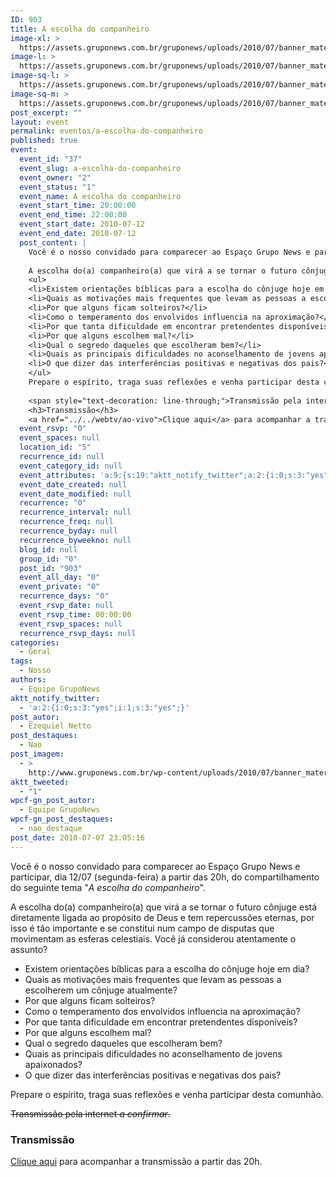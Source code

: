 ```yaml
---
ID: 903
title: A escolha do companheiro
image-xl: >
  https://assets.gruponews.com.br/gruponews/uploads/2010/07/banner_materia-escolha.jpg
image-l: >
  https://assets.gruponews.com.br/gruponews/uploads/2010/07/banner_materia-escolha.jpg
image-sq-l: >
  https://assets.gruponews.com.br/gruponews/uploads/2010/07/banner_materia-escolha.jpg
image-sq-m: >
  https://assets.gruponews.com.br/gruponews/uploads/2010/07/banner_materia-escolha-720x307.jpg
post_excerpt: ""
layout: event
permalink: eventos/a-escolha-do-companheiro
published: true
event:
  event_id: "37"
  event_slug: a-escolha-do-companheiro
  event_owner: "2"
  event_status: "1"
  event_name: A escolha do companheiro
  event_start_time: 20:00:00
  event_end_time: 22:00:00
  event_start_date: 2010-07-12
  event_end_date: 2010-07-12
  post_content: |
    Você é o nosso convidado para comparecer ao Espaço Grupo News e participar, dia 12/07 (segunda-feira) a partir das 20h, do compartilhamento do seguinte tema "<em>A escolha do companheiro</em>".
    
    A escolha do(a) companheiro(a) que virá a se tornar o futuro cônjuge está diretamente ligada ao propósito de Deus e tem repercussões eternas, por isso é tão importante e se constitui num campo de disputas que movimentam as esferas celestiais. Você já considerou atentamente o assunto?
    <ul>
    <li>Existem orientações bíblicas para a escolha do cônjuge hoje em dia?</li>
    <li>Quais as motivações mais frequentes que levam as pessoas a escolherem um cônjuge atualmente?</li>
    <li>Por que alguns ficam solteiros?</li>
    <li>Como o temperamento dos envolvidos influencia na aproximação?</li>
    <li>Por que tanta dificuldade em encontrar pretendentes disponíveis?</li>
    <li>Por que alguns escolhem mal?</li>
    <li>Qual o segredo daqueles que escolheram bem?</li>
    <li>Quais as principais dificuldades no aconselhamento de jovens apaixonados?</li>
    <li>O que dizer das interferências positivas e negativas dos pais?</li>
    </ul>
    Prepare o espírito, traga suas reflexões e venha participar desta comunhão.
    
    <span style="text-decoration: line-through;">Transmissão pela internet <em>a confirmar</em>.</span>
    <h3>Transmissão</h3>
    <a href="../../webtv/ao-vivo">Clique aqui</a> para acompanhar a transmissão a partir das 20h.
  event_rsvp: "0"
  event_spaces: null
  location_id: "5"
  recurrence_id: null
  event_category_id: null
  event_attributes: 'a:9:{s:19:"aktt_notify_twitter";a:2:{i:0;s:3:"yes";i:1;s:3:"yes";}s:10:"post_autor";s:14:"Ezequiel Netto";s:14:"post_destaques";s:3:"Nao";s:11:"post_imagem";s:86:"http://www.gruponews.com.br/wp-content/uploads/2010/07/banner_materia-escolha.jpg";s:12:"aktt_tweeted";s:1:"1";s:19:"wpcf-invalid-fields";s:2042:"a:3:{s:63:"wpcf-textfield-gn_post_autor-ea475649f00fe3d1736efe05689b201b-1";a:10:{s:5:"#type";s:9:"textfield";s:3:"#id";s:63:"wpcf-textfield-gn_post_autor-ea475649f00fe3d1736efe05689b201b-1";s:6:"#title";s:13:"Nome do Autor";s:12:"#description";s:0:"";s:5:"#name";s:19:"wpcf[gn_post_autor]";s:6:"#value";s:16:"Equipe GrupoNews";s:7:"wpcf-id";s:13:"gn_post_autor";s:9:"wpcf-slug";s:13:"gn_post_autor";s:9:"wpcf-type";s:9:"textfield";s:9:"#validate";a:1:{s:8:"required";a:3:{s:6:"active";s:1:"1";s:5:"value";s:4:"true";s:7:"message";s:23:"Coloque o nome do autor";}}}s:72:"wpcf-textfield-gn_post_imagem_credito-f31583e393e85b17edba194c7f8427ba-1";a:9:{s:5:"#type";s:9:"textfield";s:3:"#id";s:72:"wpcf-textfield-gn_post_imagem_credito-f31583e393e85b17edba194c7f8427ba-1";s:6:"#title";s:18:"Crédito da imagem";s:12:"#description";s:0:"";s:5:"#name";s:28:"wpcf[gn_post_imagem_credito]";s:6:"#value";s:0:"";s:7:"wpcf-id";s:22:"gn_post_imagem_credito";s:9:"wpcf-slug";s:22:"gn_post_imagem_credito";s:9:"wpcf-type";s:9:"textfield";}s:63:"wpcf-radio-gn_post_destaques-91882c26c386e615f399089fc07bb93d-1";a:12:{s:5:"#type";s:6:"radios";s:3:"#id";s:63:"wpcf-radio-gn_post_destaques-91882c26c386e615f399089fc07bb93d-1";s:6:"#title";s:28:"Opções de Destaque na Home";s:12:"#description";s:0:"";s:5:"#name";s:23:"wpcf[gn_post_destaques]";s:6:"#value";s:12:"nao_destaque";s:7:"wpcf-id";s:17:"gn_post_destaques";s:9:"wpcf-slug";s:17:"gn_post_destaques";s:9:"wpcf-type";s:5:"radio";s:14:"#default_value";s:12:"nao_destaque";s:8:"#options";a:4:{s:14:"Destaque Maior";a:2:{s:6:"#value";s:14:"destaque_maior";s:6:"#title";s:14:"Destaque Maior";}s:15:"Destaque Médio";a:2:{s:6:"#value";s:14:"destaque_medio";s:6:"#title";s:15:"Destaque Médio";}s:9:"Novidades";a:2:{s:6:"#value";s:17:"destaque_novidade";s:6:"#title";s:9:"Novidades";}s:13:"Não destacar";a:2:{s:6:"#value";s:12:"nao_destaque";s:6:"#title";s:13:"Não destacar";}}s:9:"#validate";a:1:{s:8:"required";a:3:{s:6:"active";s:1:"1";s:5:"value";s:4:"true";s:7:"message";s:19:"Escolha uma opção";}}}}";s:18:"wpcf-gn_post_autor";s:16:"Equipe GrupoNews";s:27:"wpcf-gn_post_imagem_credito";s:0:"";s:22:"wpcf-gn_post_destaques";s:12:"nao_destaque";}'
  event_date_created: null
  event_date_modified: null
  recurrence: "0"
  recurrence_interval: null
  recurrence_freq: null
  recurrence_byday: null
  recurrence_byweekno: null
  blog_id: null
  group_id: "0"
  post_id: "903"
  event_all_day: "0"
  event_private: "0"
  recurrence_days: "0"
  event_rsvp_date: null
  event_rsvp_time: 00:00:00
  event_rsvp_spaces: null
  recurrence_rsvp_days: null
categories:
  - Geral
tags:
  - Nosso
authors:
  - Equipe GrupoNews
aktt_notify_twitter:
  - 'a:2:{i:0;s:3:"yes";i:1;s:3:"yes";}'
post_autor:
  - Ezequiel Netto
post_destaques:
  - Nao
post_imagem:
  - >
    http://www.gruponews.com.br/wp-content/uploads/2010/07/banner_materia-escolha.jpg
aktt_tweeted:
  - "1"
wpcf-gn_post_autor:
  - Equipe GrupoNews
wpcf-gn_post_destaques:
  - nao_destaque
post_date: 2010-07-07 23:05:16
---
```

Você é o nosso convidado para comparecer ao Espaço Grupo News e participar, dia 12/07 (segunda-feira) a partir das 20h, do compartilhamento do seguinte tema "<em>A escolha do companheiro</em>".

A escolha do(a) companheiro(a) que virá a se tornar o futuro cônjuge está diretamente ligada ao propósito de Deus e tem repercussões eternas, por isso é tão importante e se constitui num campo de disputas que movimentam as esferas celestiais. Você já considerou atentamente o assunto?
<ul>
	<li>Existem orientações bíblicas para a escolha do cônjuge hoje em dia?</li>
	<li>Quais as motivações mais frequentes que levam as pessoas a escolherem um cônjuge atualmente?</li>
	<li>Por que alguns ficam solteiros?</li>
	<li>Como o temperamento dos envolvidos influencia na aproximação?</li>
	<li>Por que tanta dificuldade em encontrar pretendentes disponíveis?</li>
	<li>Por que alguns escolhem mal?</li>
	<li>Qual o segredo daqueles que escolheram bem?</li>
	<li>Quais as principais dificuldades no aconselhamento de jovens apaixonados?</li>
	<li>O que dizer das interferências positivas e negativas dos pais?</li>
</ul>
Prepare o espírito, traga suas reflexões e venha participar desta comunhão.

<span style="text-decoration: line-through;">Transmissão pela internet <em>a confirmar</em>.</span>
<h3>Transmissão</h3>
<a href="../../webtv/ao-vivo">Clique aqui</a> para acompanhar a transmissão a partir das 20h.